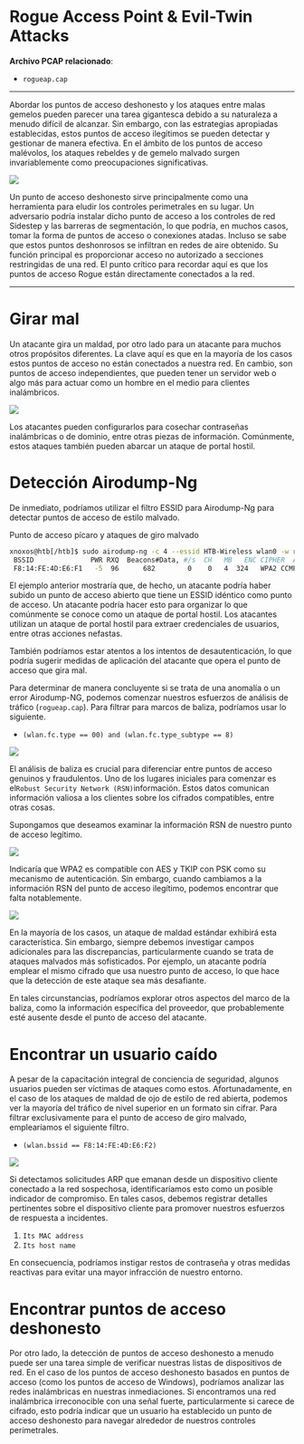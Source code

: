 # Rogue Access Point & Evil-Twin Attacks

**Archivo PCAP relacionado**:

- `rogueap.cap`

---

Abordar los puntos de acceso deshonesto y los ataques entre malas gemelos pueden parecer una tarea gigantesca debido a su naturaleza a menudo difícil de alcanzar. Sin embargo, con las estrategias apropiadas establecidas, estos puntos de acceso ilegítimos se pueden detectar y gestionar de manera efectiva. En el ámbito de los puntos de acceso malévolos, los ataques rebeldes y de gemelo malvado surgen invariablemente como preocupaciones significativas.

![](https://academy.hackthebox.com/storage/modules/229/rogueap.png)

Un punto de acceso deshonesto sirve principalmente como una herramienta para eludir los controles perimetrales en su lugar. Un adversario podría instalar dicho punto de acceso a los controles de red Sidestep y las barreras de segmentación, lo que podría, en muchos casos, tomar la forma de puntos de acceso o conexiones atadas. Incluso se sabe que estos puntos deshonrosos se infiltran en redes de aire obtenido. Su función principal es proporcionar acceso no autorizado a secciones restringidas de una red. El punto crítico para recordar aquí es que los puntos de acceso Rogue están directamente conectados a la red.

---

# **Girar mal**

Un atacante gira un maldad, por otro lado para un atacante para muchos otros propósitos diferentes. La clave aquí es que en la mayoría de los casos estos puntos de acceso no están conectados a nuestra red. En cambio, son puntos de acceso independientes, que pueden tener un servidor web o algo más para actuar como un hombre en el medio para clientes inalámbricos.

![](https://academy.hackthebox.com/storage/modules/229/evil-twin.png)

Los atacantes pueden configurarlos para cosechar contraseñas inalámbricas o de dominio, entre otras piezas de información. Comúnmente, estos ataques también pueden abarcar un ataque de portal hostil.

# **Detección Airodump-Ng**

De inmediato, podríamos utilizar el filtro ESSID para Airodump-Ng para detectar puntos de acceso de estilo malvado.

Punto de acceso pícaro y ataques de giro malvado

```bash
xnoxos@htb[/htb]$ sudo airodump-ng -c 4 --essid HTB-Wireless wlan0 -w raw CH  4 ][ Elapsed: 1 min ][ 2023-07-13 16:06
 BSSID              PWR RXQ  Beacons#Data, #/s  CH   MB   ENC CIPHER  AUTH ESSID F8:14:FE:4D:E6:F2   -7 100      470      155    0   4   54   OPN              HTB-Wireless
 F8:14:FE:4D:E6:F1   -5  96      682        0    0   4  324   WPA2 CCMP   PSK  HTB-Wireless

```

El ejemplo anterior mostraría que, de hecho, un atacante podría haber subido un punto de acceso abierto que tiene un ESSID idéntico como punto de acceso. Un atacante podría hacer esto para organizar lo que comúnmente se conoce como un ataque de portal hostil. Los atacantes utilizan un ataque de portal hostil para extraer credenciales de usuarios, entre otras acciones nefastas.

También podríamos estar atentos a los intentos de desautenticación, lo que podría sugerir medidas de aplicación del atacante que opera el punto de acceso que gira mal.

Para determinar de manera concluyente si se trata de una anomalía o un error Airodump-NG, podemos comenzar nuestros esfuerzos de análisis de tráfico (`rogueap.cap`). Para filtrar para marcos de baliza, podríamos usar lo siguiente.

- `(wlan.fc.type == 00) and (wlan.fc.type_subtype == 8)`

![](https://academy.hackthebox.com/storage/modules/229/1-evil-twin.png)

El análisis de baliza es crucial para diferenciar entre puntos de acceso genuinos y fraudulentos. Uno de los lugares iniciales para comenzar es el`Robust Security Network (RSN)`información. Estos datos comunican información valiosa a los clientes sobre los cifrados compatibles, entre otras cosas.

Supongamos que deseamos examinar la información RSN de nuestro punto de acceso legítimo.

![](https://academy.hackthebox.com/storage/modules/229/2-evil-twin.png)

Indicaría que WPA2 es compatible con AES y TKIP con PSK como su mecanismo de autenticación. Sin embargo, cuando cambiamos a la información RSN del punto de acceso ilegítimo, podemos encontrar que falta notablemente.

![](https://academy.hackthebox.com/storage/modules/229/3-evil-twin.png)

En la mayoría de los casos, un ataque de maldad estándar exhibirá esta característica. Sin embargo, siempre debemos investigar campos adicionales para las discrepancias, particularmente cuando se trata de ataques malvados más sofisticados. Por ejemplo, un atacante podría emplear el mismo cifrado que usa nuestro punto de acceso, lo que hace que la detección de este ataque sea más desafiante.

En tales circunstancias, podríamos explorar otros aspectos del marco de la baliza, como la información específica del proveedor, que probablemente esté ausente desde el punto de acceso del atacante.

# **Encontrar un usuario caído**

A pesar de la capacitación integral de conciencia de seguridad, algunos usuarios pueden ser víctimas de ataques como estos. Afortunadamente, en el caso de los ataques de maldad de ojo de estilo de red abierta, podemos ver la mayoría del tráfico de nivel superior en un formato sin cifrar. Para filtrar exclusivamente para el punto de acceso de giro malvado, emplearíamos el siguiente filtro.

- `(wlan.bssid == F8:14:FE:4D:E6:F2)`

![](https://academy.hackthebox.com/storage/modules/229/4-evil-twin.png)

Si detectamos solicitudes ARP que emanan desde un dispositivo cliente conectado a la red sospechosa, identificaríamos esto como un posible indicador de compromiso. En tales casos, debemos registrar detalles pertinentes sobre el dispositivo cliente para promover nuestros esfuerzos de respuesta a incidentes.

1. `Its MAC address`
2. `Its host name`

En consecuencia, podríamos instigar restos de contraseña y otras medidas reactivas para evitar una mayor infracción de nuestro entorno.

# **Encontrar puntos de acceso deshonesto**

Por otro lado, la detección de puntos de acceso deshonesto a menudo puede ser una tarea simple de verificar nuestras listas de dispositivos de red. En el caso de los puntos de acceso deshonesto basados ​​en puntos de acceso (como los puntos de acceso de Windows), podríamos analizar las redes inalámbricas en nuestras inmediaciones. Si encontramos una red inalámbrica irreconocible con una señal fuerte, particularmente si carece de cifrado, esto podría indicar que un usuario ha establecido un punto de acceso deshonesto para navegar alrededor de nuestros controles perimetrales.